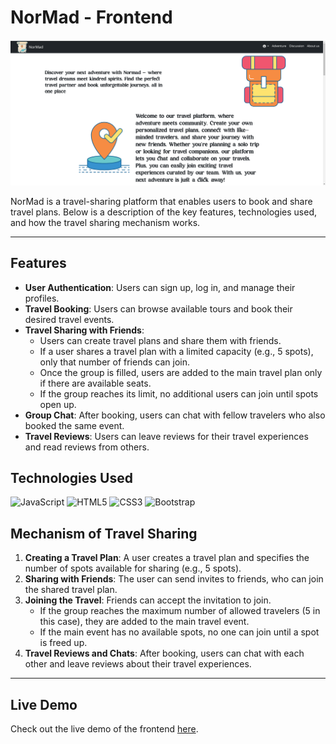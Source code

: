# NorMad - Frontend

![cover](https://github.com/abrarbinrofique/NorMad-Bakend/blob/main/nor.png)

NorMad is a travel-sharing platform that enables users to book and share travel plans. Below is a description of the key features, technologies used, and how the travel sharing mechanism works.

---

## Features

- **User Authentication**: Users can sign up, log in, and manage their profiles.
- **Travel Booking**: Users can browse available tours and book their desired travel events.
- **Travel Sharing with Friends**: 
  - Users can create travel plans and share them with friends.
  - If a user shares a travel plan with a limited capacity (e.g., 5 spots), only that number of friends can join.
  - Once the group is filled, users are added to the main travel plan only if there are available seats.
  - If the group reaches its limit, no additional users can join until spots open up.
- **Group Chat**: After booking, users can chat with fellow travelers who also booked the same event.
- **Travel Reviews**: Users can leave reviews for their travel experiences and read reviews from others.

## Technologies Used


![JavaScript](https://img.shields.io/badge/JavaScript-F7DF1E?style=for-the-badge&logo=javascript&logoColor=black)
![HTML5](https://img.shields.io/badge/HTML5-E34F26?style=for-the-badge&logo=html5&logoColor=white)
![CSS3](https://img.shields.io/badge/CSS3-1572B6?style=for-the-badge&logo=css3&logoColor=white)
![Bootstrap](https://img.shields.io/badge/Bootstrap-7952B3?style=for-the-badge&logo=bootstrap&logoColor=white)

## Mechanism of Travel Sharing

1. **Creating a Travel Plan**: A user creates a travel plan and specifies the number of spots available for sharing (e.g., 5 spots).
2. **Sharing with Friends**: The user can send invites to friends, who can join the shared travel plan.
3. **Joining the Travel**: Friends can accept the invitation to join. 
   - If the group reaches the maximum number of allowed travelers (5 in this case), they are added to the main travel event.
   - If the main event has no available spots, no one can join until a spot is freed up.
4. **Travel Reviews and Chats**: After booking, users can chat with each other and leave reviews about their travel experiences.

---

## Live Demo

Check out the live demo of the frontend [here](https://abrarbinrofique.github.io/NorMad-Frontend/).

